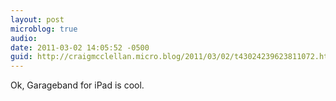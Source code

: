 ```yaml
---
layout: post
microblog: true
audio: 
date: 2011-03-02 14:05:52 -0500
guid: http://craigmcclellan.micro.blog/2011/03/02/t43024239623811072.html
---
```

Ok, Garageband for iPad is cool.
